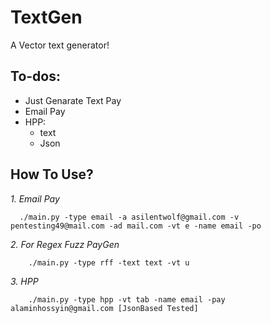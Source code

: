# TextGen
A Vector text generator!

## To-dos: 
- Just Genarate Text Pay
- Email Pay
- HPP:
  - text
  - Json

## How To Use?
*1. Email Pay*
```
  ./main.py -type email -a asilentwolf@gmail.com -v pentesting49@mail.com -ad mail.com -vt e -name email -po
```
*2. For Regex Fuzz PayGen*
```
    ./main.py -type rff -text text -vt u 
```
*3. HPP*
```
    ./main.py -type hpp -vt tab -name email -pay alaminhossyin@gmail.com [JsonBased Tested]
```

